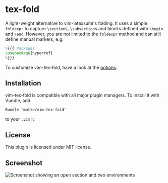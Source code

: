 # tex-fold

A light-weight alternative to vim-latexsuite's folding. It uses a simple
`foldexpr` to capture `\section`s, `\subsection`s and blocks defined with
`\begin` and `\end`. However, you are not limited to the `foldexpr` method and
can still define manual markers, e.g.

~~~ latex
%{{{ Packages
\usepackage{hyperref}
%}}}
~~~

To customize vim-tex-fold, have a look at the
[options](https://github.com/matze/vim-tex-fold/blob/master/doc/tex-fold.txt#L22).

## Installation

vim-tex-fold is compatible with all major plugin managers. To install it with
Vundle, add

~~~ vim
Bundle 'matze/vim-tex-fold'
~~~

to your `.vimrc`


## License

This plugin is licensed under MIT license.


## Screenshot

![Screenshot showing an open section and two environments](http://i.imgur.com/ovltmkz.png)
